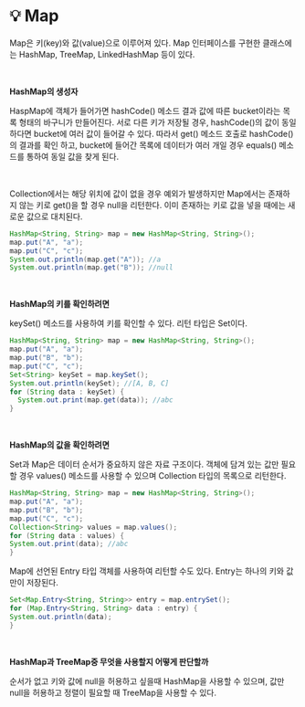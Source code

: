# 💡 **Map**

Map은 키(key)와 값(value)으로 이루어져 있다. Map 인터페이스를 구현한 클래스에는 HashMap, TreeMap, LinkedHashMap 등이 있다.

<br>

**HashMap의 생성자**

HaspMap에 객체가 들어가면 hashCode() 메소드 결과 값에 따른 bucket이라는 목록 형태의 바구니가 만들어진다. 서로 다른 키가 저장될 경우, hashCode()의 값이 동일하다면 bucket에 여러 값이 들어갈 수 있다. 따라서 get() 메소드 호출로 hashCode()의 결과를 확인 하고, bucket에 들어간 목록에 데이터가 여러 개일 경우 equals() 메소드를 통하여 동일 값을 찾게 된다.

<br>

Collection에서는 해당 위치에 값이 없을 경우 예외가 발생하지만 Map에서는 존재하지 않는 키로 get()을 할 경우 null을 리턴한다. 이미 존재하는 키로 값을 넣을 때에는 새로운 값으로 대치된다.

```java
HashMap<String, String> map = new HashMap<String, String>();
map.put("A", "a");
map.put("C", "c");
System.out.println(map.get("A")); //a
System.out.println(map.get("B")); //null
```
<br>

**HashMap의 키를 확인하려면**

keySet() 메소드를 사용하여 키를 확인할 수 있다. 리턴 타입은 Set이다. 

```java
HashMap<String, String> map = new HashMap<String, String>();
map.put("A", "a");
map.put("B", "b");
map.put("C", "c");
Set<String> keySet = map.keySet();
System.out.println(keySet); //[A, B, C]
for (String data : keySet) {
  System.out.print(map.get(data)); //abc
}
```        
<br>

**HashMap의 값을 확인하려면**

Set과 Map은 데이터 순서가 중요하지 않은 자료 구조이다. 객체에 담겨 있는 값만 필요할 경우 values() 메소드를 사용할 수 있으며 Collection 타입의 목록으로 리턴한다.

```java
HashMap<String, String> map = new HashMap<String, String>();
map.put("A", "a");
map.put("B", "b");
map.put("C", "c");
Collection<String> values = map.values();
for (String data : values) {
System.out.print(data); //abc
}
```
Map에 선언된 Entry 타입 객체를 사용하여 리턴할 수도 있다. Entry는 하나의 키와 값만이 저장된다.

```java
Set<Map.Entry<String, String>> entry = map.entrySet();
for (Map.Entry<String, String> data : entry) {
System.out.println(data);
}
```
<br>

**HashMap과 TreeMap중 무엇을 사용할지 어떻게 판단할까**

순서가 없고 키와 값에 null을 허용하고 싶을때 HashMap을 사용할 수 있으며, 값만 null을 허용하고 정렬이 필요할 때 TreeMap을 사용할 수 있다.

